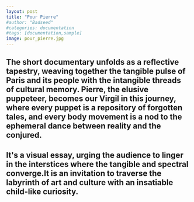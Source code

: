 ```yaml
---
layout: post
title: "Pour Pierre"
#author: "Badseed"
#categories: documentation
#tags: [documentation,sample]
image: pour_pierre.jpg
---
```


## The short documentary unfolds as a reflective tapestry, weaving together the tangible pulse of Paris and its people with the intangible threads of cultural memory. Pierre, the elusive puppeteer, becomes our Virgil in this journey, where every puppet is a repository of forgotten tales, and every body movement is a nod to the ephemeral dance between reality and the conjured. 

## It's a visual essay, urging the audience to linger in the interstices where the tangible and spectral converge.It is an invitation to traverse the labyrinth of art and culture with an insatiable child-like curiosity.

